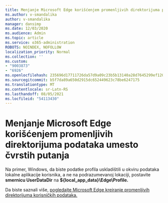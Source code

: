 ```yaml
---
title: Menjanje Microsoft Edge korišćenjem promenljivih direktorijuma podataka umesto čvrstih putanja
ms.author: v-smandalika
author: v-smandalika
manager: dansimp
ms.date: 12/03/2020
ms.audience: Admin
ms.topic: article
ms.service: o365-administration
ROBOTS: NOINDEX, NOFOLLOW
localization_priority: Normal
ms.collection: ''
ms.custom:
- "9003873"
- "6926"
ms.openlocfilehash: 235696d17711726da57d9a09c23b5b13140a28d7645299ef120a4b2c7b395c5e
ms.sourcegitcommit: b5f7da89a650d2915dc652449623c78be6247175
ms.translationtype: MT
ms.contentlocale: sr-Latn-RS
ms.lasthandoff: 08/05/2021
ms.locfileid: "54113430"
---
```

# <a name="modify-microsoft-edge-by-using-data-directory-variables-rather-than-hardcoded-paths"></a>Menjanje Microsoft Edge korišćenjem promenljivih direktorijuma podataka umesto čvrstih putanja

Na primer, Windows, da biste podatke profila uskladištili u okviru podataka lokalne aplikacije korisnika, a ne na podrazumevanoj lokaciji, postavite **smernicu UserDataDir** na **${local_app_data}\Edge\Profile.** 

Da biste saznali više, [pogledajte Microsoft Edge kreiranje promenljivih direktorijuma korisničkih podataka.](https://docs.microsoft.com/deployedge/edge-learnmore-create-user-directory-vars)